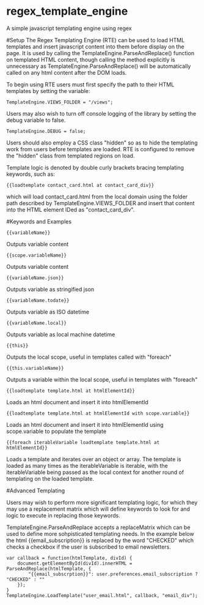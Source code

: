 # regex_template_engine
A simple javascript templating engine using regex

#Setup
The Regex Templating Engine (RTE) can be used to load HTML templates and insert javascript content into them before display on the page. It is used by calling the TemplateEngine.ParseAndReplace() function on templated HTML content, though calling the method explicitly is unnecessary as TemplateEngine.ParseAndReplace() will be automatically called on any html content after the DOM loads.

To begin using RTE users must first specify the path to their HTML templates by setting the variable:

    TemplateEngine.VIEWS_FOLDER = "/views";
    
Users may also wish to turn off console logging of the library by setting the debug variable to false.

    TemplateEngine.DEBUG = false;
    
Users should also employ a CSS class "hidden" so as to hide the templating work from users before templates are loaded. RTE is configured to remove the "hidden" class from templated regions on load.

Template logic is denoted by double curly brackets bracing templating keywords, such as:

    {{loadtemplate contact_card.html at contact_card_div}}

which will load contact_card.html from the local domain using the folder path described by TemplateEngine.VIEWS_FOLDER and insert that content into the HTML element IDed as "contact_card_div".

#Keywords and Examples

    {{variableName}}
Outputs variable content

    {{scope.variableName}}
Outputs variable content

    {{variableName.json}}
Outputs variable as stringified json

    {{variableName.todate}}
Outputs variable as ISO datetime

    {{variableName.local}}
Outputs variable as local machine datetime

    {{this}}
Outputs the local scope, useful in templates called with "foreach"

    {{this.variableName}}
Outputs a variable within the local scope, useful in templates with "foreach"

    {{loadtemplate template.html at htmlElementId}}
Loads an html document and insert it into htmlElementId

    {{loadtemplate template.html at htmlElementId with scope.variable}}
Loads an html document and insert it into htmlElementId using scope.variable to populate the template

    {{foreach iterableVariable loadtemplate template.html at htmlElementId}}
Loads a template and iterates over an object or array. The template is loaded as many times as the iterableVariable is iterable, with the iterableVariable being passed as the local context for another round of templating on the loaded template.

#Advanced Templating

Users may wish to perform more significant templating logic, for which they may use a replacement matrix which will define keywords to look for and logic to execute in replacing those keywords.

TemplateEngine.ParseAndReplace accepts a replaceMatrix which can be used to define more sohpisticated templating needs. In the example below the html {{email_subscription}} is replaced by the word "CHECKED" which checks a checkbox if the user is subscribed to email newsletters.

    var callback = function(htmlTemplate, divId) {
        document.getElementById(divId).innerHTML = ParseAndReplace(htmlTemplate, {
            "{{email_subscrption}}": user.preferences.email_subscription ? "CHECKED" : ""
        });
    }
    TemplateEngine.LoadTemplate("user_email.html", callback, "email_div");
    
